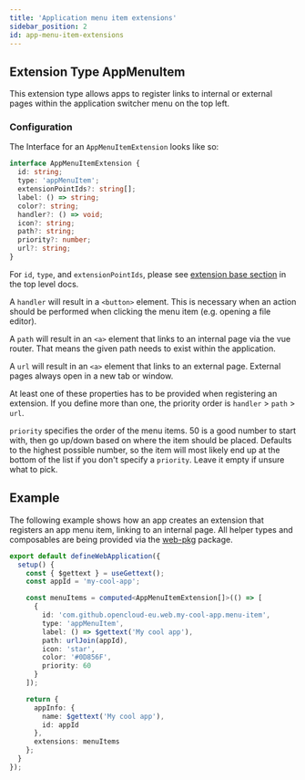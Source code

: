 ```yaml
---
title: 'Application menu item extensions'
sidebar_position: 2
id: app-menu-item-extensions
---
```


## Extension Type AppMenuItem

This extension type allows apps to register links to internal or external pages within the application switcher menu on
the top left.

### Configuration

The Interface for an `AppMenuItemExtension` looks like so:

```typescript
interface AppMenuItemExtension {
  id: string;
  type: 'appMenuItem';
  extensionPointIds?: string[];
  label: () => string;
  color?: string;
  handler?: () => void;
  icon?: string;
  path?: string;
  priority?: number;
  url?: string;
}
```

For `id`, `type`, and `extensionPointIds`, please see [extension base section](./../#extension-base-configuration) in
the top level docs.

A `handler` will result in a `<button>` element. This is necessary when an action should be performed when clicking the
menu item (e.g. opening a file editor).

A `path` will result in an `<a>` element that links to an internal page via the vue router. That means the given path
needs to exist within the application.

A `url` will result in an `<a>` element that links to an external page. External pages always open in a new tab or
window.

At least one of these properties has to be provided when registering an extension. If you define more than one, the
priority order is `handler` > `path` > `url`.

`priority` specifies the order of the menu items. 50 is a good number to start with, then go up/down based on where the
item should be placed. Defaults to the highest possible number, so the item will most likely end up at the bottom of the
list if you don't specify a `priority`. Leave it empty if unsure what to pick.

## Example

The following example shows how an app creates an extension that registers an app menu item, linking to an internal
page. All helper types and composables are being provided via the
[web-pkg](https://github.com/opencloud-eu/web/tree/main/packages/web-pkg) package.

```typescript
export default defineWebApplication({
  setup() {
    const { $gettext } = useGettext();
    const appId = 'my-cool-app';

    const menuItems = computed<AppMenuItemExtension[]>(() => [
      {
        id: 'com.github.opencloud-eu.web.my-cool-app.menu-item',
        type: 'appMenuItem',
        label: () => $gettext('My cool app'),
        path: urlJoin(appId),
        icon: 'star',
        color: '#0D856F',
        priority: 60
      }
    ]);

    return {
      appInfo: {
        name: $gettext('My cool app'),
        id: appId
      },
      extensions: menuItems
    };
  }
});
```
